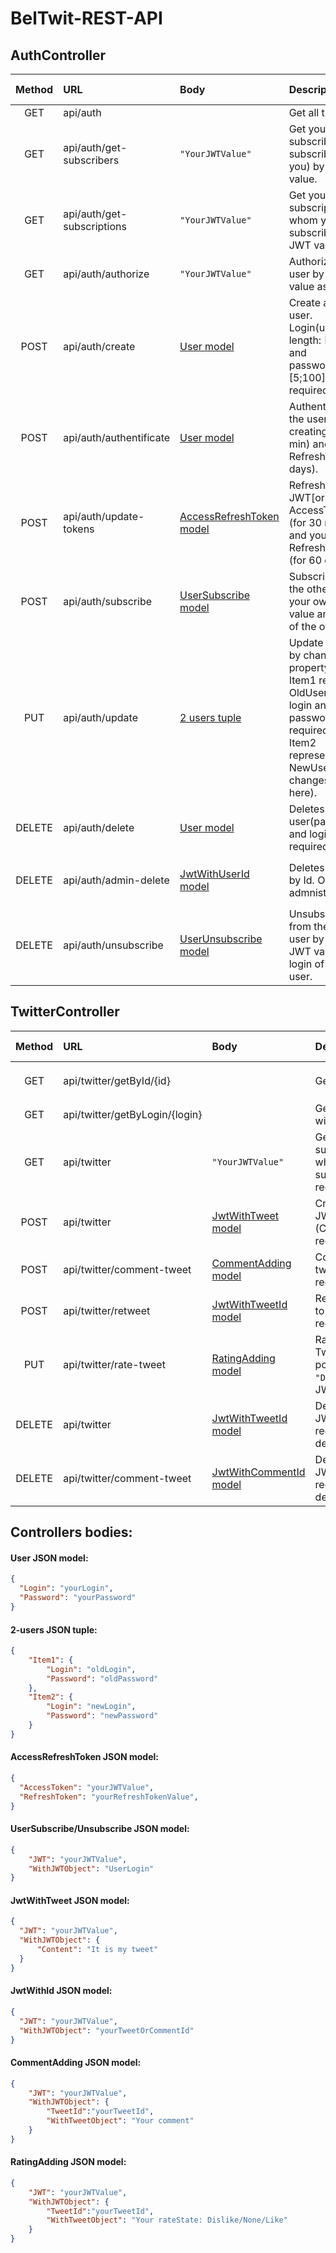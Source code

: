 # BelTwit-REST-API



## AuthController
| Method    | URL | Body | Description | Status codes |
| :-------: | :-- | :--- | :---------- | :----------- |
| GET    | api/auth     			 || Get all the users.|`200`
| GET    | api/auth/get-subscribers  |`"YourJWTValue"`| Get your subscribers(who subscribed on you) by JWT value.|`200`, `400`, `404`
| GET 	 | api/auth/get-subscriptions|`"YourJWTValue"`| Get your subscriptions(on whom you subscribed) by JWT value.|`200`, `400`, `404`
| GET    | api/auth/authorize     	 |`"YourJWTValue"`| Authorize the user by JWT value as a string.|`200`, `400`
| POST   | api/auth/create        	 |[User model](#user-json-model)| Create a single user. Login(unique, length: [2;20]) and password(length: [5;100]) are required.|`200`, `403`, `404`
| POST   | api/auth/authentificate	 |[User model](#user-json-model)| Authentificate the user by creating JWT(30 min) and RefreshToken(60 days).|`200`, `403`, `404`
| POST   | api/auth/update-tokens	 |[AccessRefreshToken model](#accessrefreshtoken-json-model)  | Refresh your JWT[or AccessToken] (for 30 minutes) and your RefreshToken (for 60 days).|`200`, `400`
| POST   | api/auth/subscribe     	 |[UserSubscribe model](#usersubscribe/unsubscribe-json-model)| Subscribes on the other user by your own JWT value and login of the other user.|`200`, `400`, `404`
| PUT    | api/auth/update       	 |[2 users tuple](#2-users-json-tuple)| Update the user by changing property values. Item1 represents OldUser(old login and password are required), and Item2 representes NewUser(all changes are here).|`200`, `403`, `404`
| DELETE | api/auth/delete        	 |[User model](#user-json-model)	  | Deletes the user(password and login are required).|`200`, `403`, `404`
| DELETE | api/auth/admin-delete  	 |[JwtWithUserId model](#jwtwithid-json-model)| Deletes the user by Id. Only for admnistrators!|`200`, `400`, `403`, `404`
| DELETE | api/auth/unsubscribe   	 |[UserUnsubscribe model](#usersubscribe/unsubscribe-json-model)| Unsubscribes from the other user by your own JWT value and login of the other user.|`200`, `400`, `404`



## TwitterController
| Method    | URL | Body | Description | Status codes |
| :-------: | :-- | :--- | :---------- | :----------- |
| GET    | api/twitter/getById/{id}      || Get tweet by "id".|`200`, `400`, `404`
| GET    | api/twitter/getByLogin/{login}|| Get all tweets of user with "login".|`200`, `404`
| GET    | api/twitter  				 |`"YourJWTValue"`| Get tweets of your subscriptions(users on whom you've subscribed). JWT required.|`200`, `400`, `404`
| POST   | api/twitter                   |[JwtWithTweet model](#jwtwithtweet-json-model)  | Creates a user tweet. JWT and Tweet (Content at least) required.|`200`, `400`, `404`
| POST   | api/twitter/comment-tweet	 |[CommentAdding model](#commentadding-json-model)| Comments selected tweet(by TweetId). JWT required.|`200`, `400`, `404`
| POST   | api/twitter/retweet	 		 |[JwtWithTweetId model](#jwtwithid-json-model)	  | Retweet selected tweet to your user. JWT required.|`200`, `400`, `404`
| PUT    | api/twitter/rate-tweet		 |[RatingAdding model](#ratingadding-json-model)  | Rates selected tweet(by TweetId). There are 3 possible rates `"Dislike"`,`"None"`,`"Like"`. JWT required.|`200`, `400`, `404`
| DELETE | api/twitter   				 |[JwtWithTweetId model](#jwtwithid-json-model)   | Deletes a user tweet. JWT and TweetId required. Admin can delte any tweet.|`200`, `400`, `404`
| DELETE | api/twitter/comment-tweet	 |[JwtWithCommentId model](#jwtwithid-json-model) | Delete comment by Id. JWT and TweetId required. Admin can delte any comment.|`200`, `400`, `404`


## Controllers bodies:

#### User JSON model:
```json
{
  "Login": "yourLogin",
  "Password": "yourPassword"
}
```
#### 2-users JSON tuple:
```json
{
	"Item1": {
		"Login": "oldLogin",
		"Password": "oldPassword"
	},
	"Item2": {
		"Login": "newLogin",
		"Password": "newPassword"
	}
}
```
#### AccessRefreshToken JSON model:
```json
{
  "AccessToken": "yourJWTValue",
  "RefreshToken": "yourRefreshTokenValue",
}
```
#### UserSubscribe/Unsubscribe JSON model:
```json
{
	"JWT": "yourJWTValue",
	"WithJWTObject": "UserLogin"
}
```
#### JwtWithTweet JSON model:
```json
{
  "JWT": "yourJWTValue",
  "WithJWTObject": {
	  "Content": "It is my tweet"
  }
}
```
#### JwtWithId JSON model:
```json
{
  "JWT": "yourJWTValue",
  "WithJWTObject": "yourTweetOrCommentId"
}
```

#### CommentAdding JSON model:
```json
{
	"JWT": "yourJWTValue",
	"WithJWTObject": {
		"TweetId":"yourTweetId",
		"WithTweetObject": "Your comment"
	}
}
```

#### RatingAdding JSON model:
```json
{
	"JWT": "yourJWTValue",
	"WithJWTObject": {
		"TweetId":"yourTweetId",
		"WithTweetObject": "Your rateState: Dislike/None/Like"
	}
}
```
